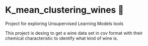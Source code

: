 # K_mean_clustering_wines 🍷
Project for exploring Unsupervised Learning Models tools

This project is desing to get a wine data set in csv format  with their chemical characteristic to identify what kind of wine is.
